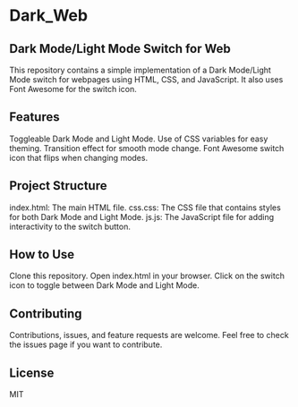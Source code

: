 # Dark_Web
## Dark Mode/Light Mode Switch for Web
This repository contains a simple implementation of a Dark Mode/Light Mode switch for webpages using HTML, CSS, and JavaScript. It also uses Font Awesome for the switch icon.

## Features
Toggleable Dark Mode and Light Mode.
Use of CSS variables for easy theming.
Transition effect for smooth mode change.
Font Awesome switch icon that flips when changing modes.
## Project Structure
index.html: The main HTML file.
css.css: The CSS file that contains styles for both Dark Mode and Light Mode.
js.js: The JavaScript file for adding interactivity to the switch button.
## How to Use
Clone this repository.
Open index.html in your browser.
Click on the switch icon to toggle between Dark Mode and Light Mode.
## Contributing
Contributions, issues, and feature requests are welcome. Feel free to check the issues page if you want to contribute.

## License
MIT
